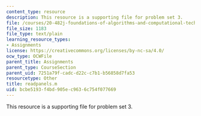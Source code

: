 ```yaml
---
content_type: resource
description: This resource is a supporting file for problem set 3.
file: /courses/20-482j-foundations-of-algorithms-and-computational-techniques-in-systems-biology-spring-2006/bcbe5193f4bd905ec9636c754f077669_readpanels.m
file_size: 1183
file_type: text/plain
learning_resource_types:
- Assignments
license: https://creativecommons.org/licenses/by-nc-sa/4.0/
ocw_type: OCWFile
parent_title: Assignments
parent_type: CourseSection
parent_uid: 7251a79f-cadc-d22c-c7b1-b56858d7fa53
resourcetype: Other
title: readpanels.m
uid: bcbe5193-f4bd-905e-c963-6c754f077669
---
```

This resource is a supporting file for problem set 3.